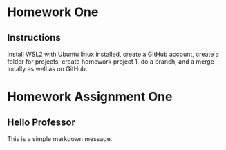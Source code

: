 # Homework One
## Instructions
Install WSL2 with Ubuntu linux installed, create a GitHub account, create a folder for projects, create homework project 1, do a branch, and a merge locally as well as on GitHub.

# Homework Assignment One
## Hello Professor
This is a simple markdown message. 
